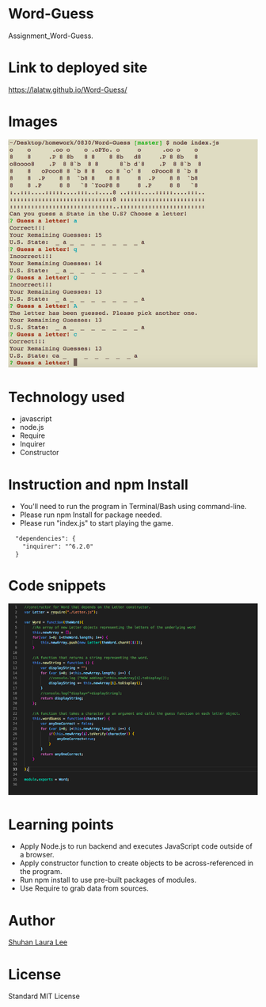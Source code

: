 # Word-Guess
Assignment_Word-Guess.


# Link to deployed site
https://lalatw.github.io/Word-Guess/


# Images
![Word-Guess Assignment](screenshot.png) 

# Technology used
* javascript
* node.js
* Require
* Inquirer
* Constructor


# Instruction and npm Install
* You'll need to run the program in Terminal/Bash using command-line.
* Please run npm Install for package needed.
* Please run "index.js" to start playing the game.

```
  "dependencies": {
    "inquirer": "^6.2.0"
  }
```

# Code snippets

![code_sniippets](code_screenshot.png) 


# Learning points
* Apply Node.js to run backend and executes JavaScript code outside of a browser. 
* Apply constructor function to create objects to be across-referenced in the program.
* Run npm install to use pre-built packages of modules.
* Use Require to grab data from sources.



# Author 
[Shuhan Laura Lee](https://lalatw.github.io/Word-Guess/)



# License
Standard MIT License
